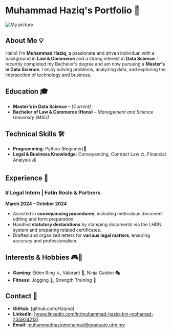 # Muhammad Haziq's Portfolio 🚀

![My picture](image_url_or_path)

## About Me 💡
Hello! I'm **Muhammad Haziq**, a passionate and driven individual with a background in **Law & Commerce** and a strong interest in **Data Science**. I recently completed my Bachelor's degree and am now pursuing a **Master's in Data Science**. I enjoy solving problems, analyzing data, and exploring the intersection of technology and business.

## Education 🎓
- **Master’s in Data Science** – *[Current]*
- **Bachelor of Law & Commerce (Hons)** – *Management and Science University (MSU)*

## Technical Skills 🛠️
- **Programming**: Python (Beginner)🐍
- **Legal & Business Knowledge**: Conveyancing, Contract Law ⚖️, Financial Analysis 💰

## Experience 💼
### # Legal Intern | Fatin Rosle & Partners  
**March 2024 – October 2024**  
- Assisted in **conveyancing procedures**, including meticulous document editing and form preparation.  
- Handled **statutory declarations** by stamping documents via the LHDN system and preparing related certificates.
- Drafted and organized letters for **various legal matters**, ensuring accuracy and professionalism.  

## Interests & Hobbies 🎮🚗
- **Gaming**: Elden Ring ⚔️, Valorant 🔫, Ninja Gaiden 🎭
- **Fitness**: Jogging 🏃, Strength Training 💪

## Contact 📩
- **GitHub**: [github.com/Hzqmo]
- **LinkedIn**: [www.linkedin.com/in/muhammad-haziq-bin-mohamad-235924213]
- **Email**: muhammadhaziqmohamad@graduate.utm.my

